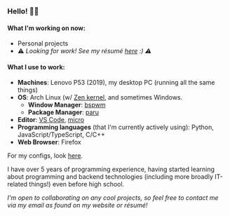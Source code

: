 ### Hello! 👋🏼

#### What I'm working on now:

- Personal projects
- ⚠️ *Looking for work! See my résumé [here](https://github.com/avigloz/resume-latex/blob/master/2021/avi_resume01_21.pdf) :) ⚠️*

#### What I use to work:
- **Machines**: Lenovo P53 (2019), my desktop PC (running all the same things)
- **OS**: Arch Linux (w/ [Zen kernel](https://github.com/zen-kernel/zen-kernel), and sometimes Windows.
  - **Window Manager**: [bspwm](https://github.com/baskerville/bspwm/)
  - **Package Manager**: [paru](https://github.com/Morganamilo/paru)
- **Editor**: [VS Code](https://github.com/microsoft/vscode), [micro](https://github.com/zyedidia/micro)
- **Programming languages** (that I'm currently actively using): Python, JavaScript/TypeScript, C/C++
- **Web Browser**: Firefox

For my configs, look [here](https://github.com/avigloz/dotfiles).

I have over 5 years of programming experience, having started learning about programming and backend technologies (including more broadly IT-related things!) even before high school. 

*I'm open to collaborating on any cool projects, so feel free to contact me via my email as found on my website or résumé!*

